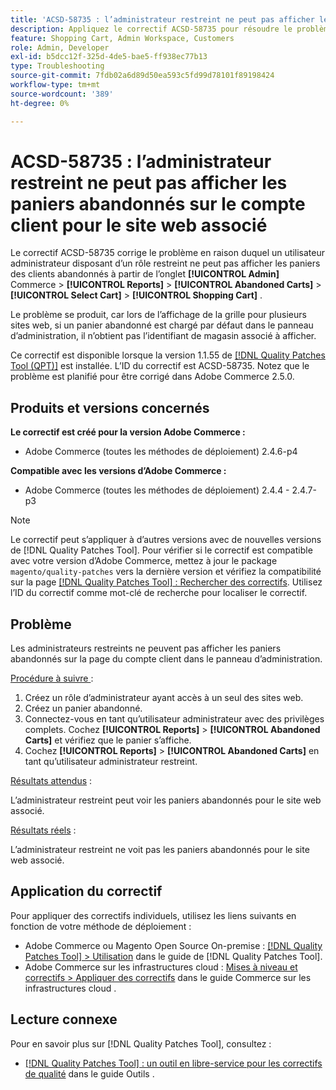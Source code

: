 ```yaml
---
title: 'ACSD-58735 : l’administrateur restreint ne peut pas afficher les paniers abandonnés sur le compte client pour le site web associé'
description: Appliquez le correctif ACSD-58735 pour résoudre le problème d’Adobe Commerce en raison duquel un administrateur restreint ne peut pas afficher les paniers abandonnés sur la page du compte client dans l’Administration Commerce pour un site web associé.
feature: Shopping Cart, Admin Workspace, Customers
role: Admin, Developer
exl-id: b5dcc12f-325d-4de5-bae5-ff938ec77b13
type: Troubleshooting
source-git-commit: 7fdb02a6d89d50ea593c5fd99d78101f89198424
workflow-type: tm+mt
source-wordcount: '389'
ht-degree: 0%

---
```


# ACSD-58735 : l’administrateur restreint ne peut pas afficher les paniers abandonnés sur le compte client pour le site web associé

Le correctif ACSD-58735 corrige le problème en raison duquel un utilisateur administrateur disposant d’un rôle restreint ne peut pas afficher les paniers des clients abandonnés à partir de l’onglet **[!UICONTROL Admin]** Commerce > **[!UICONTROL Reports]** > **[!UICONTROL Abandoned Carts]** > **[!UICONTROL Select Cart]** > **[!UICONTROL Shopping Cart]** .

Le problème se produit, car lors de l’affichage de la grille pour plusieurs sites web, si un panier abandonné est chargé par défaut dans le panneau d’administration, il n’obtient pas l’identifiant de magasin associé à afficher.

Ce correctif est disponible lorsque la version 1.1.55 de [[!DNL Quality Patches Tool (QPT)]](/help/tools/quality-patches-tool/quality-patches-tool-to-self-serve-quality-patches.md) est installée. L’ID du correctif est ACSD-58735. Notez que le problème est planifié pour être corrigé dans Adobe Commerce 2.5.0.

## Produits et versions concernés

**Le correctif est créé pour la version Adobe Commerce :**

* Adobe Commerce (toutes les méthodes de déploiement) 2.4.6-p4

**Compatible avec les versions d’Adobe Commerce :**

* Adobe Commerce (toutes les méthodes de déploiement) 2.4.4 - 2.4.7-p3

>[!NOTE]
>
>Le correctif peut s’appliquer à d’autres versions avec de nouvelles versions de [!DNL Quality Patches Tool]. Pour vérifier si le correctif est compatible avec votre version d’Adobe Commerce, mettez à jour le package `magento/quality-patches` vers la dernière version et vérifiez la compatibilité sur la page [[!DNL Quality Patches Tool] : Rechercher des correctifs](https://experienceleague.adobe.com/tools/commerce-quality-patches/index.html). Utilisez l’ID du correctif comme mot-clé de recherche pour localiser le correctif.

## Problème

Les administrateurs restreints ne peuvent pas afficher les paniers abandonnés sur la page du compte client dans le panneau d’administration.

<u>Procédure à suivre </u> :

1. Créez un rôle d’administrateur ayant accès à un seul des sites web.
1. Créez un panier abandonné.
1. Connectez-vous en tant qu’utilisateur administrateur avec des privilèges complets. Cochez **[!UICONTROL Reports]** > **[!UICONTROL Abandoned Carts]** et vérifiez que le panier s’affiche.
1. Cochez **[!UICONTROL Reports]** > **[!UICONTROL Abandoned Carts]** en tant qu’utilisateur administrateur restreint.

<u>Résultats attendus</u> :

L’administrateur restreint peut voir les paniers abandonnés pour le site web associé.

<u>Résultats réels</u> :

L’administrateur restreint ne voit pas les paniers abandonnés pour le site web associé.

## Application du correctif

Pour appliquer des correctifs individuels, utilisez les liens suivants en fonction de votre méthode de déploiement :

* Adobe Commerce ou Magento Open Source On-premise : [[!DNL Quality Patches Tool] > Utilisation](/help/tools/quality-patches-tool/usage.md) dans le guide de [!DNL Quality Patches Tool].
* Adobe Commerce sur les infrastructures cloud : [Mises à niveau et correctifs > Appliquer des correctifs](https://experienceleague.adobe.com/docs/commerce-cloud-service/user-guide/develop/upgrade/apply-patches.html) dans le guide Commerce sur les infrastructures cloud .

## Lecture connexe

Pour en savoir plus sur [!DNL Quality Patches Tool], consultez :

* [[!DNL Quality Patches Tool] : un outil en libre-service pour les correctifs de qualité](/help/tools/quality-patches-tool/quality-patches-tool-to-self-serve-quality-patches.md) dans le guide Outils .
